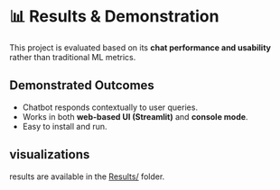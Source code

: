# 📊 Results & Demonstration

This project is evaluated based on its **chat performance and usability** rather than traditional ML metrics.  

## Demonstrated Outcomes
- Chatbot responds contextually to user queries.  
- Works in both **web-based UI (Streamlit)** and **console mode**.  
- Easy to install and run.  

## visualizations
results are available in the [Results/](Results/) folder.  
